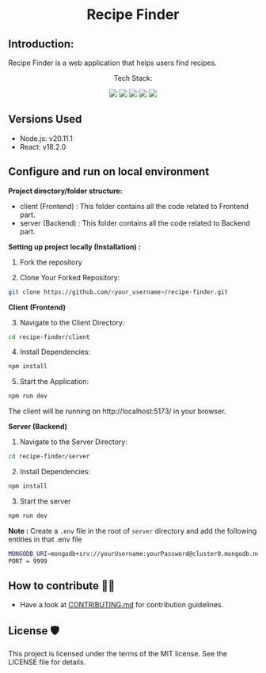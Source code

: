 <h1 align="center">Recipe Finder</h1>

## Introduction:
Recipe Finder is a web application that helps users find recipes.


<p align="center">Tech Stack:</p>
<p align="center">
    <img src="https://img.shields.io/badge/React-20232A?style=for-the-badge&logo=react&logoColor=white"> 
    <img src="https://img.shields.io/badge/javascript-%23323330.svg?style=for-the-badge&logo=javascript&logoColor=%23F7DF1E">
    <img src="https://img.shields.io/badge/Node.js-43853D?style=for-the-badge&logo=node.js&logoColor=white">
    <img src="https://img.shields.io/badge/Express.js-404D59?style=for-the-badge">
    <img src="https://img.shields.io/badge/MongoDB-4EA94B?style=for-the-badge&logo=mongodb&logoColor=white">
</p>

## Versions Used

- Node.js: v20.11.1
- React: v18.2.0


## Configure and run on local environment
**Project directory/folder structure:**
* client (Frontend) : This folder contains all the code related to Frontend part.
* server (Backend) : This folder contains all the code related to Backend part.

**Setting up project locally (Installation) :**
1. Fork the repository

2. Clone Your Forked Repository:

```sh
git clone https://github.com/<your_username>/recipe-finder.git
```
**Client (Frontend)** 

3. Navigate to the Client Directory:

```sh
cd recipe-finder/client
```

4. Install Dependencies:

```sh
npm install
```

5. Start the Application:

```sh
npm run dev
```
The client will be running on http://localhost:5173/ in your browser.  

**Server (Backend)**

1. Navigate to the Server Directory:

```sh
cd recipe-finder/server
```

2. Install Dependencies:

```sh
npm install
```

3. Start the server

```sh
npm run dev
```
**Note :** Create a ```.env``` file in the root of ```server``` directory and add the following entities in that .env file

```sh
MONGODB_URI=mongodb+srv://yourUsername:yourPassword@cluster0.mongodb.net/yourDatabaseName?retryWrites=true&w=majority&appName=YourAppName
PORT = 9999
```

## How to contribute 👨‍💻
- Have a look at [CONTRIBUTING.md](.github/CONTRIBUTING.md) for contribution guidelines.  


## License 🛡️ 

This project is licensed under the terms of the MIT license. See the LICENSE file for details.